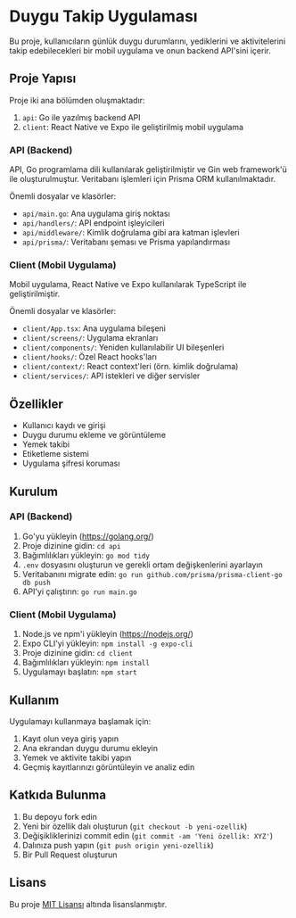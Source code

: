 # Duygu Takip Uygulaması

Bu proje, kullanıcıların günlük duygu durumlarını, yediklerini ve aktivitelerini takip edebilecekleri bir mobil uygulama ve onun backend API'sini içerir.

## Proje Yapısı

Proje iki ana bölümden oluşmaktadır:

1. `api`: Go ile yazılmış backend API
2. `client`: React Native ve Expo ile geliştirilmiş mobil uygulama

### API (Backend)

API, Go programlama dili kullanılarak geliştirilmiştir ve Gin web framework'ü ile oluşturulmuştur. Veritabanı işlemleri için Prisma ORM kullanılmaktadır.

Önemli dosyalar ve klasörler:

- `api/main.go`: Ana uygulama giriş noktası
- `api/handlers/`: API endpoint işleyicileri
- `api/middleware/`: Kimlik doğrulama gibi ara katman işlevleri
- `api/prisma/`: Veritabanı şeması ve Prisma yapılandırması

### Client (Mobil Uygulama)

Mobil uygulama, React Native ve Expo kullanılarak TypeScript ile geliştirilmiştir.

Önemli dosyalar ve klasörler:

- `client/App.tsx`: Ana uygulama bileşeni
- `client/screens/`: Uygulama ekranları
- `client/components/`: Yeniden kullanılabilir UI bileşenleri
- `client/hooks/`: Özel React hooks'ları
- `client/context/`: React context'leri (örn. kimlik doğrulama)
- `client/services/`: API istekleri ve diğer servisler

## Özellikler

- Kullanıcı kaydı ve girişi
- Duygu durumu ekleme ve görüntüleme
- Yemek takibi
- Etiketleme sistemi
- Uygulama şifresi koruması

## Kurulum

### API (Backend)

1. Go'yu yükleyin (https://golang.org/)
2. Proje dizinine gidin: `cd api`
3. Bağımlılıkları yükleyin: `go mod tidy`
4. `.env` dosyasını oluşturun ve gerekli ortam değişkenlerini ayarlayın
5. Veritabanını migrate edin: `go run github.com/prisma/prisma-client-go db push`
6. API'yi çalıştırın: `go run main.go`

### Client (Mobil Uygulama)

1. Node.js ve npm'i yükleyin (https://nodejs.org/)
2. Expo CLI'yi yükleyin: `npm install -g expo-cli`
3. Proje dizinine gidin: `cd client`
4. Bağımlılıkları yükleyin: `npm install`
5. Uygulamayı başlatın: `npm start`

## Kullanım

Uygulamayı kullanmaya başlamak için:

1. Kayıt olun veya giriş yapın
2. Ana ekrandan duygu durumu ekleyin
3. Yemek ve aktivite takibi yapın
4. Geçmiş kayıtlarınızı görüntüleyin ve analiz edin

## Katkıda Bulunma

1. Bu depoyu fork edin
2. Yeni bir özellik dalı oluşturun (`git checkout -b yeni-ozellik`)
3. Değişikliklerinizi commit edin (`git commit -am 'Yeni özellik: XYZ'`)
4. Dalınıza push yapın (`git push origin yeni-ozellik`)
5. Bir Pull Request oluşturun

## Lisans

Bu proje [MIT Lisansı](LICENSE) altında lisanslanmıştır.